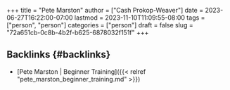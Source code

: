 +++
title = "Pete Marston"
author = ["Cash Prokop-Weaver"]
date = 2023-06-27T16:22:00-07:00
lastmod = 2023-11-10T11:09:55-08:00
tags = ["person", "person"]
categories = ["person"]
draft = false
slug = "72a651cb-0c8b-4b2f-b625-6878032f151f"
+++

## Backlinks {#backlinks}

-   [Pete Marston | Beginner Training]({{< relref "pete_marston_beginner_training.md" >}})

